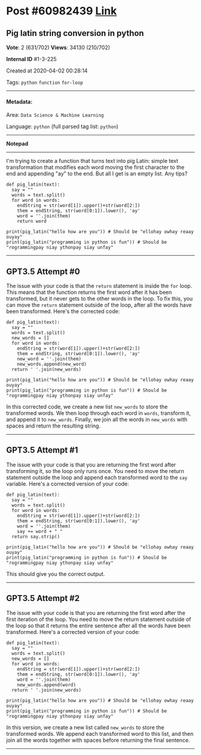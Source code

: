 
# Post \#60982439 [Link](https://stackoverflow.com/questions/60982439/)

## Pig latin string conversion in python

**Vote**: 2 (631/702) **Views**: 34130 (210/702) 

**Internal ID** \#1-3-225

Created at 2020-04-02 00:28:14

Tags: `python` `function` `for-loop`

----------

#### Metadata:

Area: `Data Science & Machine Learning`

Language: `python` (full parsed tag list: `python`)

----------

**Notepad**


----------

I'm trying to create a function that turns text into pig Latin: simple text transformation that modifies each word moving the first character to the end and appending "ay" to the end. But all I get is an empty list. Any tips?
```
def pig_latin(text):
  say = ""
  words = text.split()
  for word in words:
    endString = str(word[1]).upper()+str(word[2:])
    them = endString, str(word[0:1]).lower(), 'ay'
    word = ''.join(them)
    return word

print(pig_latin("hello how are you")) # Should be "ellohay owhay reaay ouyay"
print(pig_latin("programming in python is fun")) # Should be "rogrammingpay niay ythonpay siay unfay"
```



----------
        
## GPT3.5 Attempt \#0

The issue with your code is that the `return` statement is inside the `for` loop. This means that the function returns the first word after it has been transformed, but it never gets to the other words in the loop. To fix this, you can move the `return` statement outside of the loop, after all the words have been transformed. Here's the corrected code:

```
def pig_latin(text):
  say = ""
  words = text.split()
  new_words = []
  for word in words:
    endString = str(word[1]).upper()+str(word[2:])
    them = endString, str(word[0:1]).lower(), 'ay'
    new_word = ''.join(them)
    new_words.append(new_word)
  return ' '.join(new_words)

print(pig_latin("hello how are you")) # Should be "ellohay owhay reaay ouyay"
print(pig_latin("programming in python is fun")) # Should be "rogrammingpay niay ythonpay siay unfay"
```

In this corrected code, we create a new list `new_words` to store the transformed words. We then loop through each word in `words`, transform it, and append it to `new_words`. Finally, we join all the words in `new_words` with spaces and return the resulting string.

--------

## GPT3.5 Attempt \#1

The issue with your code is that you are returning the first word after transforming it, so the loop only runs once. You need to move the return statement outside the loop and append each transformed word to the `say` variable. Here's a corrected version of your code:

```
def pig_latin(text):
  say = ""
  words = text.split()
  for word in words:
    endString = str(word[1]).upper()+str(word[2:])
    them = endString, str(word[0:1]).lower(), 'ay'
    word = ''.join(them)
    say += word + " "
  return say.strip()

print(pig_latin("hello how are you")) # Should be "ellohay owhay reaay ouyay"
print(pig_latin("programming in python is fun")) # Should be "rogrammingpay niay ythonpay siay unfay"
```

This should give you the correct output.

--------

## GPT3.5 Attempt \#2

The issue with your code is that you are returning the first word after the first iteration of the loop. You need to move the return statement outside of the loop so that it returns the entire sentence after all the words have been transformed. Here's a corrected version of your code:

```
def pig_latin(text):
  say = ""
  words = text.split()
  new_words = []
  for word in words:
    endString = str(word[1]).upper()+str(word[2:])
    them = endString, str(word[0:1]).lower(), 'ay'
    word = ''.join(them)
    new_words.append(word)
  return ' '.join(new_words)

print(pig_latin("hello how are you")) # Should be "ellohay owhay reaay ouyay"
print(pig_latin("programming in python is fun")) # Should be "rogrammingpay niay ythonpay siay unfay"
```

In this version, we create a new list called `new_words` to store the transformed words. We append each transformed word to this list, and then join all the words together with spaces before returning the final sentence.

--------
